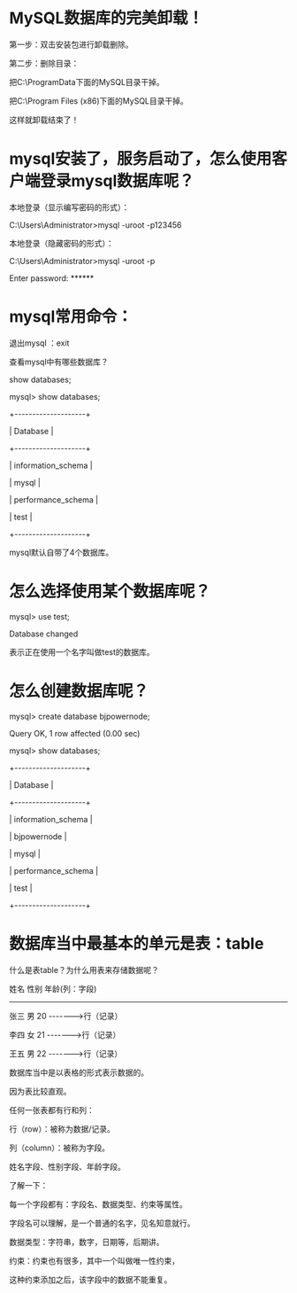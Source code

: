 # MySQL数据库的完美卸载！
   第一步：双击安装包进行卸载删除。
   
   第二步：删除目录：
   
   把C:\ProgramData下面的MySQL目录干掉。
   
   把C:\Program Files (x86)下面的MySQL目录干掉。
	
   这样就卸载结束了！
# mysql安装了，服务启动了，怎么使用客户端登录mysql数据库呢？
  本地登录（显示编写密码的形式）：
  
  C:\Users\Administrator>mysql -uroot -p123456
  
  本地登录（隐藏密码的形式）：
  
  C:\Users\Administrator>mysql -uroot -p
		
  Enter password: ******
# mysql常用命令：
  退出mysql ：exit

  查看mysql中有哪些数据库？
  
  show databases; 
  
  mysql> show databases;
  
  +--------------------+
	
  | Database           |
	
  +--------------------+
  
  | information_schema |
	
  | mysql              |
	
  | performance_schema |
	
  | test               |
	
  +--------------------+
  
  mysql默认自带了4个数据库。
 
# 怎么选择使用某个数据库呢？
  mysql> use test;
  
  Database changed
  
  表示正在使用一个名字叫做test的数据库。
	
# 怎么创建数据库呢？
  mysql> create database bjpowernode;
  
  Query OK, 1 row affected (0.00 sec)

  mysql> show databases;
  
  +--------------------+
  
  | Database           |
  
  +--------------------+
  
  | information_schema |
  
  | bjpowernode        |
  
  | mysql              |
  
  | performance_schema |
  
  | test               |
  
  +--------------------+ 
  
# 数据库当中最基本的单元是表：table

  什么是表table？为什么用表来存储数据呢？

  姓名	  性别	  年龄(列：字段) 
	
  ----------------------------------------------------------------
		
  张三	  男			20            ------->行（记录）
		
  李四	  女			21            ------->行（记录）
		
  王五	  男			22            ------->行（记录）
	
  数据库当中是以表格的形式表示数据的。
	
  因为表比较直观。

  任何一张表都有行和列：
	
  行（row）：被称为数据/记录。
	
  列（column）：被称为字段。
	
  姓名字段、性别字段、年龄字段。

  了解一下：
	
  每一个字段都有：字段名、数据类型、约束等属性。
	
  字段名可以理解，是一个普通的名字，见名知意就行。

  数据类型：字符串，数字，日期等，后期讲。

  约束：约束也有很多，其中一个叫做唯一性约束，
	
  这种约束添加之后，该字段中的数据不能重复。
	

